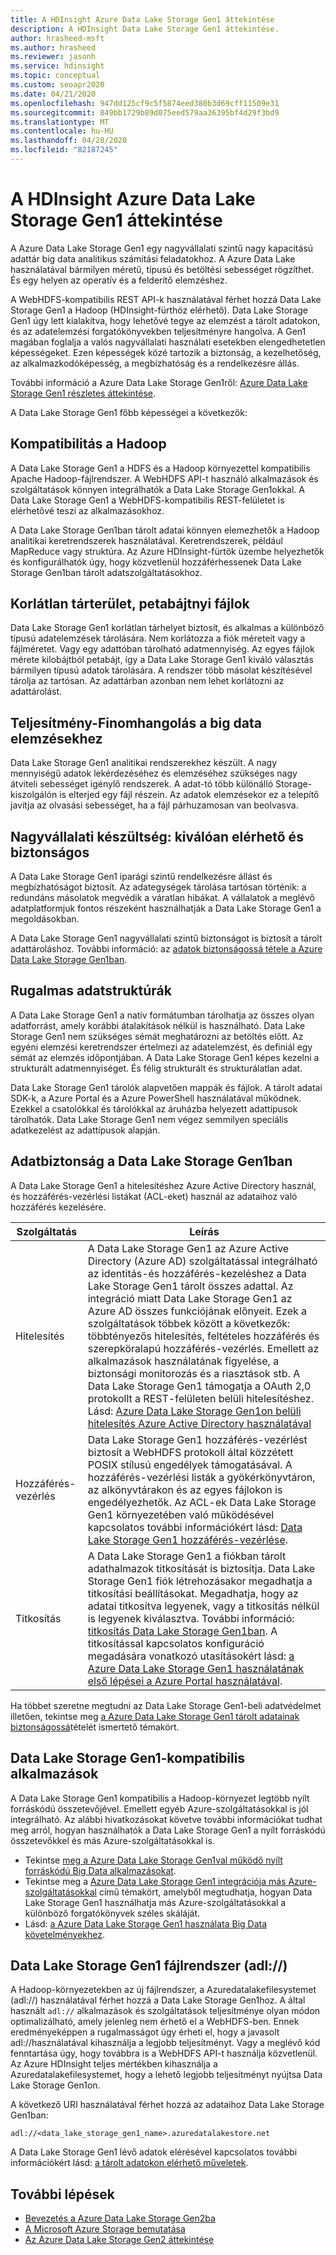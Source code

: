 ```yaml
---
title: A HDInsight Azure Data Lake Storage Gen1 áttekintése
description: A HDInsight Data Lake Storage Gen1 áttekintése.
author: hrasheed-msft
ms.author: hrasheed
ms.reviewer: jasonh
ms.service: hdinsight
ms.topic: conceptual
ms.custom: seoapr2020
ms.date: 04/21/2020
ms.openlocfilehash: 947dd125cf9c5f5874eed380b3d69cff11509e31
ms.sourcegitcommit: 849bb1729b89d075eed579aa36395bf4d29f3bd9
ms.translationtype: MT
ms.contentlocale: hu-HU
ms.lasthandoff: 04/28/2020
ms.locfileid: "82187245"
---
```

# <a name="azure-data-lake-storage-gen1-overview-in-hdinsight"></a>A HDInsight Azure Data Lake Storage Gen1 áttekintése

A Azure Data Lake Storage Gen1 egy nagyvállalati szintű nagy kapacitású adattár big data analitikus számítási feladatokhoz. A Azure Data Lake használatával bármilyen méretű, típusú és betöltési sebességet rögzíthet. És egy helyen az operatív és a felderítő elemzéshez.

A WebHDFS-kompatibilis REST API-k használatával férhet hozzá Data Lake Storage Gen1 a Hadoop (HDInsight-fürthöz elérhető). Data Lake Storage Gen1 úgy lett kialakítva, hogy lehetővé tegye az elemzést a tárolt adatokon, és az adatelemzési forgatókönyvekben teljesítményre hangolva. A Gen1 magában foglalja a valós nagyvállalati használati esetekben elengedhetetlen képességeket. Ezen képességek közé tartozik a biztonság, a kezelhetőség, az alkalmazkodóképesség, a megbízhatóság és a rendelkezésre állás.

További információ a Azure Data Lake Storage Gen1ről: [Azure Data Lake Storage Gen1 részletes áttekintése](../data-lake-store/data-lake-store-overview.md).

A Data Lake Storage Gen1 főbb képességei a következők:

## <a name="compatibility-with-hadoop"></a>Kompatibilitás a Hadoop

A Data Lake Storage Gen1 a HDFS és a Hadoop környezettel kompatibilis Apache Hadoop-fájlrendszer.  A WebHDFS API-t használó alkalmazások és szolgáltatások könnyen integrálhatók a Data Lake Storage Gen1okkal. A Data Lake Storage Gen1 a WebHDFS-kompatibilis REST-felületet is elérhetővé teszi az alkalmazásokhoz.

A Data Lake Storage Gen1ban tárolt adatai könnyen elemezhetők a Hadoop analitikai keretrendszerek használatával. Keretrendszerek, például MapReduce vagy struktúra. Az Azure HDInsight-fürtök üzembe helyezhetők és konfigurálhatók úgy, hogy közvetlenül hozzáférhessenek Data Lake Storage Gen1ban tárolt adatszolgáltatásokhoz.

## <a name="unlimited-storage-petabyte-files"></a>Korlátlan tárterület, petabájtnyi fájlok

Data Lake Storage Gen1 korlátlan tárhelyet biztosít, és alkalmas a különböző típusú adatelemzések tárolására. Nem korlátozza a fiók méreteit vagy a fájlméretet. Vagy egy adattóban tárolható adatmennyiség. Az egyes fájlok mérete kilobájtból petabájt, így a Data Lake Storage Gen1 kiváló választás bármilyen típusú adatok tárolására. A rendszer több másolat készítésével tárolja az tartósan. Az adattárban azonban nem lehet korlátozni az adattárolást.

## <a name="performance-tuning-for-big-data-analytics"></a>Teljesítmény-Finomhangolás a big data elemzésekhez

Data Lake Storage Gen1 analitikai rendszerekhez készült. A nagy mennyiségű adatok lekérdezéséhez és elemzéséhez szükséges nagy átviteli sebességet igénylő rendszerek. A adat-tó több különálló Storage-kiszolgálón is elterjed egy fájl részein. Az adatok elemzésekor ez a telepítő javítja az olvasási sebességet, ha a fájl párhuzamosan van beolvasva.

## <a name="readiness-for-enterprise-highly-available-and-secure"></a>Nagyvállalati készültség: kiválóan elérhető és biztonságos

A Data Lake Storage Gen1 iparági szintű rendelkezésre állást és megbízhatóságot biztosít. Az adategységek tárolása tartósan történik: a redundáns másolatok megvédik a váratlan hibákat. A vállalatok a meglévő adatplatformjuk fontos részeként használhatják a Data Lake Storage Gen1 a megoldásokban.

A Data Lake Storage Gen1 nagyvállalati szintű biztonságot is biztosít a tárolt adattároláshoz. További információ: az [adatok biztonságossá tétele a Azure Data Lake Storage Gen1ban](#data-security-in-data-lake-storage-gen1).

## <a name="flexible-data-structures"></a>Rugalmas adatstruktúrák

A Data Lake Storage Gen1 a natív formátumban tárolhatja az összes olyan adatforrást, amely korábbi átalakítások nélkül is használható. Data Lake Storage Gen1 nem szükséges sémát meghatározni az betöltés előtt. Az egyéni elemzési keretrendszer értelmezi az adatelemzést, és definiál egy sémát az elemzés időpontjában. A Data Lake Storage Gen1 képes kezelni a strukturált adatmennyiséget. És félig strukturált és strukturálatlan adat.

Data Lake Storage Gen1 tárolók alapvetően mappák és fájlok. A tárolt adatai SDK-k, a Azure Portal és a Azure PowerShell használatával működnek. Ezekkel a csatolókkal és tárolókkal az áruházba helyezett adattípusok tárolhatók. Data Lake Storage Gen1 nem végez semmilyen speciális adatkezelést az adattípusok alapján.

## <a name="data-security-in-data-lake-storage-gen1"></a>Adatbiztonság a Data Lake Storage Gen1ban

A Data Lake Storage Gen1 a hitelesítéshez Azure Active Directory használ, és hozzáférés-vezérlési listákat (ACL-eket) használ az adataihoz való hozzáférés kezelésére.

| **Szolgáltatás** | **Leírás** |
| --- | --- |
| Hitelesítés |A Data Lake Storage Gen1 az Azure Active Directory (Azure AD) szolgáltatással integrálható az identitás-és hozzáférés-kezeléshez a Data Lake Storage Gen1 tárolt összes adattal. Az integráció miatt Data Lake Storage Gen1 az Azure AD összes funkciójának előnyeit. Ezek a szolgáltatások többek között a következők: többtényezős hitelesítés, feltételes hozzáférés és szerepköralapú hozzáférés-vezérlés. Emellett az alkalmazások használatának figyelése, a biztonsági monitorozás és a riasztások stb. A Data Lake Storage Gen1 támogatja a OAuth 2,0 protokollt a REST-felületen belüli hitelesítéshez. Lásd: [Azure Data Lake Storage Gen1on belüli hitelesítés Azure Active Directory használatával](../data-lake-store/data-lakes-store-authentication-using-azure-active-directory.md)|
| Hozzáférés-vezérlés |Data Lake Storage Gen1 hozzáférés-vezérlést biztosít a WebHDFS protokoll által közzétett POSIX stílusú engedélyek támogatásával. A hozzáférés-vezérlési listák a gyökérkönyvtáron, az alkönyvtárakon és az egyes fájlokon is engedélyezhetők. Az ACL-ek Data Lake Storage Gen1 környezetében való működésével kapcsolatos további információkért lásd: [Data Lake Storage Gen1 hozzáférés-vezérlése](../data-lake-store/data-lake-store-access-control.md). |
| Titkosítás |A Data Lake Storage Gen1 a fiókban tárolt adathalmazok titkosítását is biztosítja. Data Lake Storage Gen1 fiók létrehozásakor megadhatja a titkosítási beállításokat. Megadhatja, hogy az adatai titkosítva legyenek, vagy a titkosítás nélkül is legyenek kiválasztva. További információ: [titkosítás Data Lake Storage Gen1ban](../data-lake-store/data-lake-store-encryption.md). A titkosítással kapcsolatos konfiguráció megadására vonatkozó utasításokért lásd: [a Azure Data Lake Storage Gen1 használatának első lépései a Azure Portal használatával](../data-lake-store/data-lake-store-get-started-portal.md). |

Ha többet szeretne megtudni az Data Lake Storage Gen1-beli adatvédelmet illetően, tekintse meg [a Azure Data Lake Storage Gen1 tárolt adatainak biztonságossá](../data-lake-store/data-lake-store-secure-data.md)tételét ismertető témakört.

## <a name="applications-that-are-compatible-with-data-lake-storage-gen1"></a>Data Lake Storage Gen1-kompatibilis alkalmazások

A Data Lake Storage Gen1 kompatibilis a Hadoop-környezet legtöbb nyílt forráskódú összetevőjével. Emellett egyéb Azure-szolgáltatásokkal is jól integrálható.  Az alábbi hivatkozásokat követve további információkat tudhat meg arról, hogyan használhatók a Data Lake Storage Gen1 a nyílt forráskódú összetevőkkel és más Azure-szolgáltatásokkal is.

* Tekintse [meg a Azure Data Lake Storage Gen1val működő nyílt forráskódú Big Data alkalmazásokat](../data-lake-store/data-lake-store-compatible-oss-other-applications.md).
* Tekintse meg a [Azure Data Lake Storage Gen1 integrációja más Azure-szolgáltatásokkal](../data-lake-store/data-lake-store-integrate-with-other-services.md) című témakört, amelyből megtudhatja, hogyan Data Lake Storage Gen1 használhatja más Azure-szolgáltatásokkal a különböző forgatókönyvek széles skáláját.
* Lásd: [a Azure Data Lake Storage Gen1 használata Big Data követelményekhez](../data-lake-store/data-lake-store-data-scenarios.md).

## <a name="data-lake-storage-gen1-file-system-adl"></a>Data Lake Storage Gen1 fájlrendszer (adl://)

A Hadoop-környezetekben az új fájlrendszer, a Azuredatalakefilesystemet (adl://) használatával férhet hozzá a Data Lake Storage Gen1hoz. A által használt `adl://` alkalmazások és szolgáltatások teljesítménye olyan módon optimalizálható, amely jelenleg nem érhető el a WebHDFS-ben. Ennek eredményeképpen a rugalmasságot úgy érheti el, hogy a javasolt adl://használatával kihasználja a legjobb teljesítményt. Vagy a meglévő kód fenntartása úgy, hogy továbbra is a WebHDFS API-t használja közvetlenül. Az Azure HDInsight teljes mértékben kihasználja a Azuredatalakefilesystemet, hogy a lehető legjobb teljesítményt nyújtsa Data Lake Storage Gen1on.

A következő URI használatával férhet hozzá az adataihoz Data Lake Storage Gen1ban:

`adl://<data_lake_storage_gen1_name>.azuredatalakestore.net`

A Data Lake Storage Gen1 lévő adatok elérésével kapcsolatos további információkért lásd: [a tárolt adatokon elérhető műveletek](../data-lake-store/data-lake-store-get-started-portal.md#properties).

## <a name="next-steps"></a>További lépések

* [Bevezetés a Azure Data Lake Storage Gen2ba](../storage/blobs/data-lake-storage-introduction.md)
* [A Microsoft Azure Storage bemutatása](../storage/common/storage-introduction.md)
* [Az Azure Data Lake Storage Gen2 áttekintése](./overview-data-lake-storage-gen2.md)